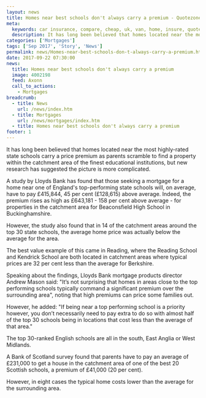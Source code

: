 ```yaml
---
layout: news
title: Homes near best schools don't always carry a premium - Quotezone.co.uk
meta:
  keywords: car insurance, compare, cheap, uk, van, home, insure, quotes, online, comparison, bike, loans, life
  description: It has long been believed that homes located near the most highly-rated state schools carry a price premium as parents scramble to find a property within the catchment area of the finest educational institutions, but new research has suggested the picture is more complicated
categories: ['Mortgages']
tags: ['Sep 2017', 'Story', 'News']
permalink: news/Homes-near-best-schools-don-t-always-carry-a-premium.htm
date: 2017-09-22 07:30:00
news:
  title: Homes near best schools don't always carry a premium
  image: 4002198
  feed: Axonn
  call_to_actions:
    - Mortgages
breadcrumb:
  - title: News
    url: /news/index.htm
  - title: Mortgages
    url: /news/mortgages/index.htm
  - title: Homes near best schools don't always carry a premium
footer: 1
---
```


It has long been believed that homes located near the most highly-rated state schools carry a price premium as parents scramble to find a property within the catchment area of the finest educational institutions, but new research has suggested the picture is more complicated.

A study by Lloyds Bank has found that those seeking a mortgage for a home near one of England&#39;s top-performing state schools will, on average, have to pay &pound;415,844, 45 per cent (&pound;128,615) above average. Indeed, the premium rises as high as &pound;643,181 - 158 per cent above average - for properties in the catchment area for Beaconsfield High School in Buckinghamshire.

However, the study also found that in 14 of the catchment areas around the top 30 state schools, the average home price was actually below the average for the area.&nbsp;

The best value example of this came in Reading, where the Reading School and Kendrick School are both located in catchment areas where typical prices are 32 per cent less than the average for Berkshire.

Speaking about the findings, Lloyds Bank mortgage products director Andrew Mason said: &quot;It&rsquo;s not surprising that homes in areas close to the top performing schools typically command a significant premium over the surrounding area&quot;, noting that high premiums can price some families out.

However, he added: &quot;If being near a top performing school is a priority however, you don&rsquo;t necessarily need to pay extra to do so with almost half of the top 30 schools being in locations that cost less than the average of that area.&quot;

The top 30-ranked English schools are all in the south, East Anglia or West Midlands.

A Bank of Scotland survey found that parents have to pay an average of &pound;231,000 to get a house in the catchment area of one of the best 20 Scottish schools, a premium of &pound;41,000 (20 per cent).&nbsp;

However, in eight cases the typical home costs lower than the average for the surrounding area.&nbsp;
